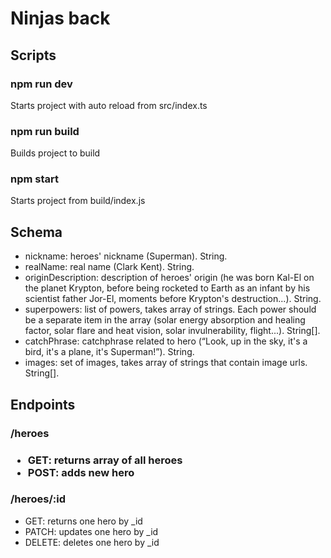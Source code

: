 # Ninjas back

<h2>Scripts</h2>
<h3>npm run dev</h3>
<p>Starts project with auto reload from src/index.ts</p>
<h3>npm run build</h3>
<p>Builds project to build</p>
<h3>npm start</h3>
<p>Starts project from build/index.js</p>

<h2>Schema</h2>
<ul>
<li>nickname: heroes' nickname (Superman). String. </li>
<li>realName: real name (Clark Kent). String. </li>
<li>originDescription: description of heroes' origin (he was born Kal-El on the planet Krypton, before being rocketed to
Earth as an infant by his scientist father Jor-El, moments before Krypton's destruction...). String.</li>
<li>superpowers: list of powers, takes array of strings. Each power should be a separate item in the array (solar energy absorption and healing factor, solar flare and heat vision,
solar invulnerability, flight...). String[].</li>
<li>
catchPhrase: catchphrase related to hero (“Look, up in the sky, it's a bird, it's a plane, it's Superman!”). String.
</li>
<li>
images: set of images, takes array of strings that contain image urls. String[].
</li>
</ul>

<h2>Endpoints</h2>
<h3>/heroes<h3>
<ul>
<li>GET: returns array of all heroes</li>
<li>POST: adds new hero</li>
</ul>
<h3>/heroes/:id</h3>
<ul>
<li>GET: returns one hero by _id</li>
<li>PATCH: updates one hero by _id</li>
<li>DELETE: deletes one hero by _id</li>
</ul>
